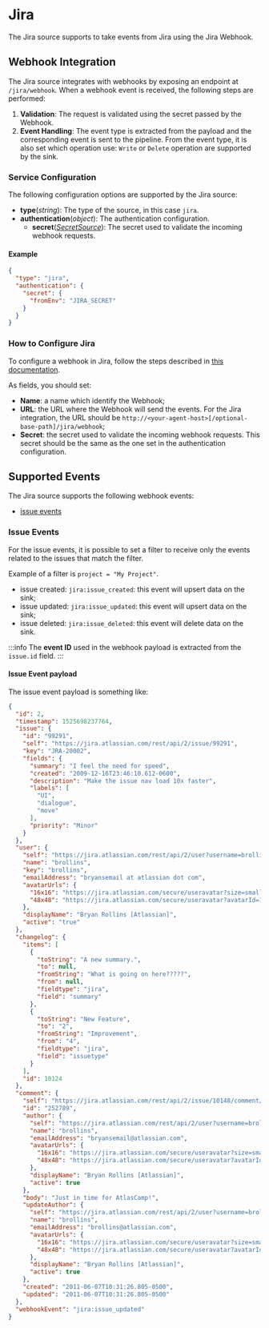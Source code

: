 # Jira

The Jira source supports to take events from Jira using the Jira Webhook.

## Webhook Integration

The Jira source integrates with webhooks by exposing an endpoint at `/jira/webhook`.
When a webhook event is received, the following steps are performed:

1. **Validation**: The request is validated using the secret passed by the Webhook.
1. **Event Handling**: The event type is extracted from the payload and the corresponding event is sent to the pipeline.
From the event type, it is also set which operation use: `Write` or `Delete` operation are supported by the sink.

### Service Configuration

The following configuration options are supported by the Jira source:

- **type**(*string*): The type of the source, in this case `jira`.
- **authentication**(*object*): The authentication configuration.
  - **secret**([*SecretSource*](../20_install.md#secretsource)): The secret used to validate the incoming webhook requests.

#### Example

```json
{
  "type": "jira",
  "authentication": {
    "secret": {
      "fromEnv": "JIRA_SECRET"
    }
  }
}
```

### How to Configure Jira

To configure a webhook in Jira, follow the steps described in [this documentation](https://developer.atlassian.com/server/jira/platform/webhooks/).

As fields, you should set:

- **Name**: a name which identify the Webhook;
- **URL**: the URL where the Webhook will send the events. For the Jira integration, the URL should be `http://<your-agent-host>[/optional-base-path]/jira/webhook`;
- **Secret**: the secret used to validate the incoming webhook requests. This secret should be the same
as the one set in the authentication configuration.

## Supported Events

The Jira source supports the following webhook events:

- [issue events](#issue-events)

### Issue Events

For the issue events, it is possible to set a filter to receive only the events related to the issues that match the filter.

Example of a filter is `project = "My Project"`.

- issue created: `jira:issue_created`: this event will upsert data on the sink;
- issue updated: `jira:issue_updated`: this event will upsert data on the sink;
- issue deleted: `jira:issue_deleted`: this event will delete data on the sink.

:::info
The **event ID** used in the webhook payload is extracted from the `issue.id` field.
:::

#### Issue Event payload

The issue event payload is something like:

```json
{
  "id": 2,
  "timestamp": 1525698237764,
  "issue": {
    "id": "99291",
    "self": "https://jira.atlassian.com/rest/api/2/issue/99291",
    "key": "JRA-20002",
    "fields": {
      "summary": "I feel the need for speed",
      "created": "2009-12-16T23:46:10.612-0600",
      "description": "Make the issue nav load 10x faster",
      "labels": [
        "UI",
        "dialogue",
        "move"
      ],
      "priority": "Minor"
    }
  },
  "user": {
    "self": "https://jira.atlassian.com/rest/api/2/user?username=brollins",
    "name": "brollins",
    "key": "brollins",
    "emailAddress": "bryansemail at atlassian dot com",
    "avatarUrls": {
      "16x16": "https://jira.atlassian.com/secure/useravatar?size=small&avatarId=10605",
      "48x48": "https://jira.atlassian.com/secure/useravatar?avatarId=10605"
    },
    "displayName": "Bryan Rollins [Atlassian]",
    "active": "true"
  },
  "changelog": {
    "items": [
      {
        "toString": "A new summary.",
        "to": null,
        "fromString": "What is going on here?????",
        "from": null,
        "fieldtype": "jira",
        "field": "summary"
      },
      {
        "toString": "New Feature",
        "to": "2",
        "fromString": "Improvement",
        "from": "4",
        "fieldtype": "jira",
        "field": "issuetype"
      }
    ],
    "id": 10124
  },
  "comment": {
    "self": "https://jira.atlassian.com/rest/api/2/issue/10148/comment/252789",
    "id": "252789",
    "author": {
      "self": "https://jira.atlassian.com/rest/api/2/user?username=brollins",
      "name": "brollins",
      "emailAddress": "bryansemail@atlassian.com",
      "avatarUrls": {
        "16x16": "https://jira.atlassian.com/secure/useravatar?size=small&avatarId=10605",
        "48x48": "https://jira.atlassian.com/secure/useravatar?avatarId=10605"
      },
      "displayName": "Bryan Rollins [Atlassian]",
      "active": true
    },
    "body": "Just in time for AtlasCamp!",
    "updateAuthor": {
      "self": "https://jira.atlassian.com/rest/api/2/user?username=brollins",
      "name": "brollins",
      "emailAddress": "brollins@atlassian.com",
      "avatarUrls": {
        "16x16": "https://jira.atlassian.com/secure/useravatar?size=small&avatarId=10605",
        "48x48": "https://jira.atlassian.com/secure/useravatar?avatarId=10605"
      },
      "displayName": "Bryan Rollins [Atlassian]",
      "active": true
    },
    "created": "2011-06-07T10:31:26.805-0500",
    "updated": "2011-06-07T10:31:26.805-0500"
  },
  "webhookEvent": "jira:issue_updated"
}
```

